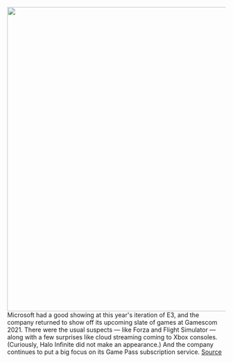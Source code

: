 <img src='https://cdn.vox-cdn.com/thumbor/y-j6tx8Gr9_FmG-P42_W7jZ2ioY=/0x0:1920x1080/1200x800/filters:focal(807x387:1113x693)/cdn.vox-cdn.com/uploads/chorus_image/image/69770055/MFS_Volocopter.0.jpg' width='700px' /><br/>
Microsoft had a good showing at this year's iteration of E3, and the company returned to show off its upcoming slate of games at Gamescom 2021. There were the usual suspects — like Forza and Flight Simulator — along with a few surprises like cloud streaming coming to Xbox consoles. (Curiously, Halo Infinite did not make an appearance.) And the company continues to put a big focus on its Game Pass subscription service.
<a href='https://www.theverge.com/2021/8/24/22638193/xbox-gamescom-2021-news-trailers-flight-sim-forza'> Source <a/>